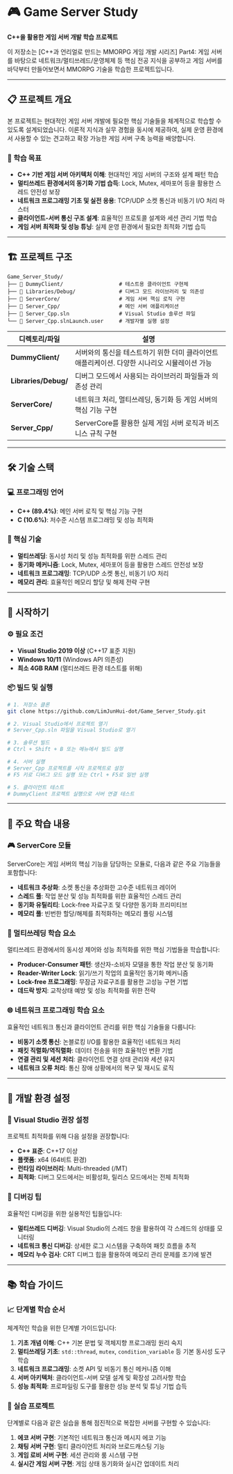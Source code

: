 ﻿# 🎮 Game Server Study

**C++을 활용한 게임 서버 개발 학습 프로젝트**

이 저장소는 [C++과 언리얼로 만드는 MMORPG 게임 개발 시리즈] Part4: 게임 서버를 바탕으로 네트워크/멀티쓰레드/운영체제 등 핵심 전공 지식을 공부하고 게임 서버를 바닥부터 만들어보면서 MMORPG 기술을 학습한 프로젝트입니다.

---

## 📋 프로젝트 개요

본 프로젝트는 현대적인 게임 서버 개발에 필요한 핵심 기술들을 체계적으로 학습할 수 있도록 설계되었습니다. 이론적 지식과 실무 경험을 동시에 제공하여, 실제 운영 환경에서 사용할 수 있는 견고하고 확장 가능한 게임 서버 구축 능력을 배양합니다.

### 🎯 학습 목표

- **C++ 기반 게임 서버 아키텍처 이해**: 현대적인 게임 서버의 구조와 설계 패턴 학습
- **멀티쓰레드 환경에서의 동기화 기법 습득**: Lock, Mutex, 세마포어 등을 활용한 스레드 안전성 보장
- **네트워크 프로그래밍 기초 및 실전 응용**: TCP/UDP 소켓 통신과 비동기 I/O 처리 마스터
- **클라이언트-서버 통신 구조 설계**: 효율적인 프로토콜 설계와 세션 관리 기법 학습
- **게임 서버 최적화 및 성능 튜닝**: 실제 운영 환경에서 필요한 최적화 기법 습득

---

## 🏗️ 프로젝트 구조

```
Game_Server_Study/
├── 📁 DummyClient/                  # 테스트용 클라이언트 구현체
├── 📁 Libraries/Debug/              # 디버그 모드 라이브러리 및 의존성
├── 📁 ServerCore/                   # 게임 서버 핵심 로직 구현
├── 📁 Server_Cpp/                   # 메인 서버 애플리케이션
├── 📄 Server_Cpp.sln                # Visual Studio 솔루션 파일
└── 📄 Server_Cpp.slnLaunch.user     # 개발자별 실행 설정
```

| 디렉토리/파일 | 설명 |
|--------------|------|
| **DummyClient/** | 서버와의 통신을 테스트하기 위한 더미 클라이언트 애플리케이션. 다양한 시나리오 시뮬레이션 가능 |
| **Libraries/Debug/** | 디버그 모드에서 사용되는 라이브러리 파일들과 의존성 관리 |
| **ServerCore/** | 네트워크 처리, 멀티쓰레딩, 동기화 등 게임 서버의 핵심 기능 구현 |
| **Server_Cpp/** | ServerCore를 활용한 실제 게임 서버 로직과 비즈니스 규칙 구현 |

---

## 🛠️ 기술 스택

### 💻 프로그래밍 언어
- **C++ (89.4%)**: 메인 서버 로직 및 핵심 기능 구현
- **C (10.6%)**: 저수준 시스템 프로그래밍 및 성능 최적화

### 🔧 핵심 기술
- **멀티쓰레딩**: 동시성 처리 및 성능 최적화를 위한 스레드 관리
- **동기화 메커니즘**: Lock, Mutex, 세마포어 등을 활용한 스레드 안전성 보장
- **네트워크 프로그래밍**: TCP/UDP 소켓 통신, 비동기 I/O 처리
- **메모리 관리**: 효율적인 메모리 할당 및 해제 전략 구현

---

## 🚀 시작하기

### ⚙️ 필요 조건

- **Visual Studio 2019 이상** (C++17 표준 지원)
- **Windows 10/11** (Windows API 의존성)
- **최소 4GB RAM** (멀티쓰레드 환경 테스트를 위해)

### 📦 빌드 및 실행

```bash
# 1. 저장소 클론
git clone https://github.com/LimJunHui-dot/Game_Server_Study.git

# 2. Visual Studio에서 프로젝트 열기
# Server_Cpp.sln 파일을 Visual Studio로 열기

# 3. 솔루션 빌드
# Ctrl + Shift + B 또는 메뉴에서 빌드 실행

# 4. 서버 실행
# Server_Cpp 프로젝트를 시작 프로젝트로 설정
# F5 키로 디버그 모드 실행 또는 Ctrl + F5로 일반 실행

# 5. 클라이언트 테스트
# DummyClient 프로젝트 실행으로 서버 연결 테스트
```

---

## 📖 주요 학습 내용

### 🎮 ServerCore 모듈

ServerCore는 게임 서버의 핵심 기능을 담당하는 모듈로, 다음과 같은 주요 기능들을 포함합니다:

- **네트워크 추상화**: 소켓 통신을 추상화한 고수준 네트워크 레이어
- **스레드 풀**: 작업 분산 및 성능 최적화를 위한 효율적인 스레드 관리
- **동기화 유틸리티**: Lock-free 자료구조 및 다양한 동기화 프리미티브
- **메모리 풀**: 빈번한 할당/해제를 최적화하는 메모리 풀링 시스템

### 🧵 멀티쓰레딩 학습 요소

멀티쓰레드 환경에서의 동시성 제어와 성능 최적화를 위한 핵심 기법들을 학습합니다:

- **Producer-Consumer 패턴**: 생산자-소비자 모델을 통한 작업 분산 및 동기화
- **Reader-Writer Lock**: 읽기/쓰기 작업의 효율적인 동기화 메커니즘
- **Lock-free 프로그래밍**: 무잠금 자료구조를 활용한 고성능 구현 기법
- **데드락 방지**: 교착상태 예방 및 성능 최적화를 위한 전략

### 🌐 네트워크 프로그래밍 학습 요소

효율적인 네트워크 통신과 클라이언트 관리를 위한 핵심 기술들을 다룹니다:

- **비동기 소켓 통신**: 논블로킹 I/O를 활용한 효율적인 네트워크 처리
- **패킷 직렬화/역직렬화**: 데이터 전송을 위한 효율적인 변환 기법
- **연결 관리 및 세션 처리**: 클라이언트 연결 상태 관리와 세션 유지
- **네트워크 오류 처리**: 통신 장애 상황에서의 복구 및 재시도 로직

---

## 🔧 개발 환경 설정

### 🎨 Visual Studio 권장 설정

프로젝트 최적화를 위해 다음 설정을 권장합니다:

- **C++ 표준**: C++17 이상
- **플랫폼**: x64 (64비트 환경)
- **런타임 라이브러리**: Multi-threaded (/MT)
- **최적화**: 디버그 모드에서는 비활성화, 릴리스 모드에서는 전체 최적화

### 🐛 디버깅 팁

효율적인 디버깅을 위한 실용적인 팁들입니다:

- **멀티쓰레드 디버깅**: Visual Studio의 스레드 창을 활용하여 각 스레드의 상태를 모니터링
- **네트워크 통신 디버깅**: 상세한 로그 시스템을 구축하여 패킷 흐름을 추적
- **메모리 누수 검사**: CRT 디버그 힙을 활용하여 메모리 관리 문제를 조기에 발견

---

## 📚 학습 가이드

### 📈 단계별 학습 순서

체계적인 학습을 위한 단계별 가이드입니다:

1. **기초 개념 이해**: C++ 기본 문법 및 객체지향 프로그래밍 원리 숙지
2. **멀티쓰레딩 기초**: `std::thread`, `mutex`, `condition_variable` 등 기본 동시성 도구 학습
3. **네트워크 프로그래밍**: 소켓 API 및 비동기 통신 메커니즘 이해
4. **서버 아키텍처**: 클라이언트-서버 모델 설계 및 확장성 고려사항 학습
5. **성능 최적화**: 프로파일링 도구를 활용한 성능 분석 및 튜닝 기법 습득

### 🎯 실습 프로젝트

단계별로 다음과 같은 실습을 통해 점진적으로 복잡한 서버를 구현할 수 있습니다:

1. **에코 서버 구현**: 기본적인 네트워크 통신과 메시지 에코 기능
2. **채팅 서버 구현**: 멀티 클라이언트 처리와 브로드캐스팅 기능
3. **게임 로비 서버 구현**: 세션 관리와 룸 시스템 구현
4. **실시간 게임 서버 구현**: 게임 상태 동기화와 실시간 업데이트 처리

